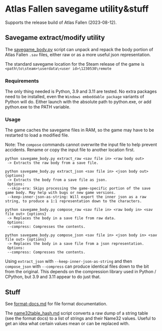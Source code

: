 # Atlas Fallen savegame utility&stuff

Supports the release build of Atlas Fallen (2023-08-12). 

## Savegame extract/modify utility

The [savegame_body.py](savegame_body.py) script can unpack and repack the body portion of Atlas Fallen `.sav` files, either raw or as a more useful json representation.

The standard savegame location for the Steam release of the game is `<path\to\steam>\userdata\<user id>\1230530\remote`

### Requirements

The only thing needed is Python, 3.9 and 3.11 are tested. No extra packages need to be installed, even the `Windows embeddable package` variants of Python will do.
Either launch with the absolute path to python.exe, or add python.exe to the PATH variable.

### Usage

The game caches the savegame files in RAM, so the game may have to be restarted to load a modified file.

Note: The `compose` commands cannot overwrite the input file to help prevent accidents. Rename or copy the input file to another location first.

```
python savegame_body.py extract_raw <sav file in> <raw body out>
 -> Extracts the raw body from a save file.

python savegame_body.py extract_json <sav file in> <json body out> {options}
 -> Extracts the body from a save file as json.
 Options:
 --skip-era: Skips processing the game-specific portion of the save game body. May help with bugs or new game versions.
 --keep-inner-json-as-string: Will export the inner json as a raw string, to produce a 1:1 representation down to the characters.

python savegame_body.py compose_raw <sav file in> <raw body in> <sav file out> {options}
 -> Replaces the body in a save file from raw data.
 Options:
 --compress: Compresses the contents.

python savegame_body.py compose_json <sav file in> <json body in> <sav file out> {options}
 -> Replaces the body in a save file from a json representation.
 Options:
 --compress: Compresses the contents.
```

Using `extract_json` with `--keep-inner-json-as-string` and then `compose_json` with `--compress` can produce identical files down to the bit from the original. This depends on the compression library used in Python / CPython, but 3.9 and 3.11 appear to do just that.

## Stuff

See [format-docs.md](format-docs.md) for file format documentation.

The [name32table_hash.md](name32table_hash.md) script converts a raw dump of a string table (see the format docs) to a list of strings and their Name32 values. Useful to get an idea what certain values mean or can be replaced with.
